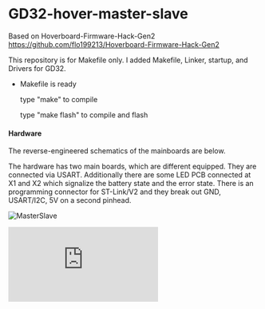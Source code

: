 # GD32-hover-master-slave

Based on Hoverboard-Firmware-Hack-Gen2 https://github.com/flo199213/Hoverboard-Firmware-Hack-Gen2

This repository is for Makefile only. I added Makefile, Linker, startup, and Drivers for GD32.

- Makefile is ready
	
	type "make" to compile
	
	type "make flash" to compile and flash

#### Hardware

The reverse-engineered schematics of the mainboards are below.

The hardware has two main boards, which are different equipped. They are connected via USART. Additionally there are some LED PCB connected at X1 and X2 which signalize the battery state and the error state. There is an programming connector for ST-Link/V2 and they break out GND, USART/I2C, 5V on a second pinhead.

![MasterSlave](https://github.com/weiminshen99/GD32-hover-master-slave/blob/main/Docs/Hardware_Overview_small.png)

![Schematic](https://github.com/weiminshen99/GD32-hover-master-slave/blob/main/Docs/Schematic.pdf)

